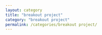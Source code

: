 ```yaml
---
layout: category
title: "breakout project"
category: "breakout project"
permalink: /categories/breakout project/
---
```

